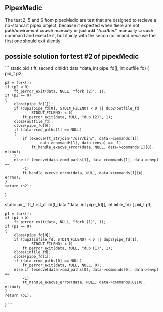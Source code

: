 ## PipexMedic
The test 2, 5 and 6 from pipexMedic are test that are designed to recieve a no-standart
pipex project, because it expected when there are not path/enviroment search manually or just
add "/usr/bin/" manually to each command and execute it, but it only with the secon command
because the first one should exit silently 



## possible solution for test #2 of pipexMedic
´´´
static pid_t	ft_second_child(t_data *data, int pipe_fd[], int outfile_fd)
{
	pid_t	p2;

	p2 = fork();
	if (p2 < 0)
		ft_perror_exit(data, NULL, "fork (2)", 1);
	if (p2 == 0)
	{
		close(pipe_fd[1]);
		if (dup2(pipe_fd[0], STDIN_FILENO) < 0 || dup2(outfile_fd,
				STDOUT_FILENO) < 0)
			ft_perror_exit(data, NULL, "dup (2)", 1);
		close(outfile_fd);
		close(pipe_fd[0]);
		if (data->cmd_paths[1] == NULL)
		{
			if (execve(ft_strjoin("/usr/bin/", data->commands[1]),
					data->commands[1], data->envp) == -1)
				ft_handle_execve_error(data, NULL, data->commands[1][0], errno);
		}
		else if (execve(data->cmd_paths[1], data->commands[1], data->envp) ==
			-1)
			ft_handle_execve_error(data, NULL, data->commands[1][0], errno);
	}
	return (p2);
}

static pid_t	ft_first_child(t_data *data, int pipe_fd[], int infile_fd)
{
	pid_t	p1;

	p1 = fork();
	if (p1 < 0)
		ft_perror_exit(data, NULL, "fork (1)", 1);
	if (p1 == 0)
	{
		close(pipe_fd[0]);
		if (dup2(infile_fd, STDIN_FILENO) < 0 || dup2(pipe_fd[1],
				STDOUT_FILENO) < 0)
			ft_perror_exit(data, NULL, "dup (1)", 1);
		close(infile_fd);
		close(pipe_fd[1]);
		if (data->cmd_paths[0] == NULL)
			ft_perror_exit(data, NULL, NULL, 0);
		else if (execve(data->cmd_paths[0], data->commands[0], data->envp) ==
			-1)
			ft_handle_execve_error(data, NULL, data->commands[0][0], errno);
	}
	return (p1);
}
´´´
